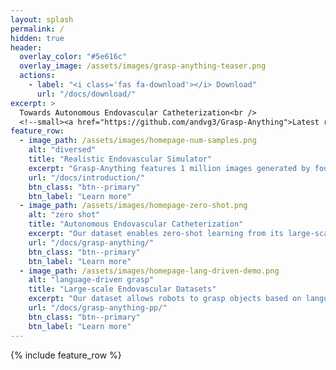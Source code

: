 ```yaml
---
layout: splash
permalink: /
hidden: true
header:
  overlay_color: "#5e616c"
  overlay_image: /assets/images/grasp-anything-teaser.png
  actions:
    - label: "<i class='fas fa-download'></i> Download"
      url: "/docs/download/"
excerpt: >
  Towards Autonomous Endovascular Catheterization<br />
  <!--small><a href="https://github.com/andvg3/Grasp-Anything">Latest release (TBD)</a></small-->
feature_row:
  - image_path: /assets/images/homepage-num-samples.png
    alt: "diversed"
    title: "Realistic Endovascular Simulator"
    excerpt: "Grasp-Anything features 1 million images generated by foundation models."
    url: "/docs/introduction/"
    btn_class: "btn--primary"
    btn_label: "Learn more"
  - image_path: /assets/images/homepage-zero-shot.png
    alt: "zero shot"
    title: "Autonomous Endovascular Catheterization"
    excerpt: "Our dataset enables zero-shot learning from its large-scale nature."
    url: "/docs/grasp-anything/"
    btn_class: "btn--primary"
    btn_label: "Learn more"
  - image_path: /assets/images/homepage-lang-driven-demo.png
    alt: "language-driven grasp"
    title: "Large-scale Endovascular Datasets"
    excerpt: "Our dataset allows robots to grasp objects based on language commands."
    url: "/docs/grasp-anything-pp/"
    btn_class: "btn--primary"
    btn_label: "Learn more"     
---
```


{% include feature_row %}